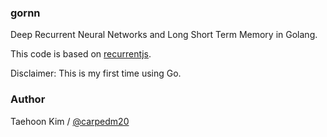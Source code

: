 ### gornn

Deep Recurrent Neural Networks and Long Short Term Memory in Golang.

This code is based on [recurrentjs](https://github.com/karpathy/recurrentjs).

Disclaimer: This is my first time using Go.

### Author

Taehoon Kim / [@carpedm20](https://carpedm20.github.io)
